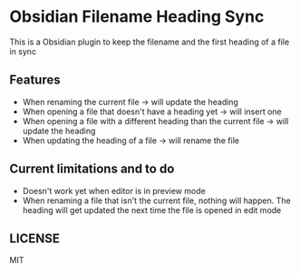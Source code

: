 # Obsidian Filename Heading Sync

This is a Obsidian plugin to keep the filename and the first heading of a file in sync

## Features

-   When renaming the current file -> will update the heading
-   When opening a file that doesn't have a heading yet -> will insert one
-   When opening a file with a different heading than the current file -> will update the heading
-   When updating the heading of a file -> will rename the file

## Current limitations and to do

-   Doesn't work yet when editor is in preview mode
-   When renaming a file that isn't the current file, nothing will happen. The heading will get updated the next time the file is opened in edit mode

## LICENSE

MIT
